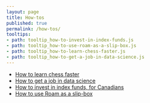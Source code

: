```yaml
---
layout: page
title: How-tos
published: true
permalink: /how-tos/
tooltips: 
- path: tooltip_how-to-invest-in-index-funds.js
- path: tooltip_how-to-use-roam-as-a-slip-box.js
- path: tooltip_how-to-learn-chess-faster.js
- path: tooltip_how-to-get-a-job-in-data-science.js
---
```


* <a id="how-to-learn-chess-faster" class="internal-link" href="/how-to-learn-chess-faster/">How to learn chess faster</a>
* <a id="how-to-get-a-job-in-data-science" class="internal-link" href="/how-to-get-a-job-in-data-science/">How to get a job in data science</a>
* <a id="how-to-invest-in-index-funds" class="internal-link" href="/how-to-invest-in-index-funds/">How to invest in index funds, for Canadians</a>
* <a id="how-to-use-roam-as-a-slip-box" class="internal-link" href="/how-to-use-roam-as-a-slip-box/">How to use Roam as a slip-box</a>